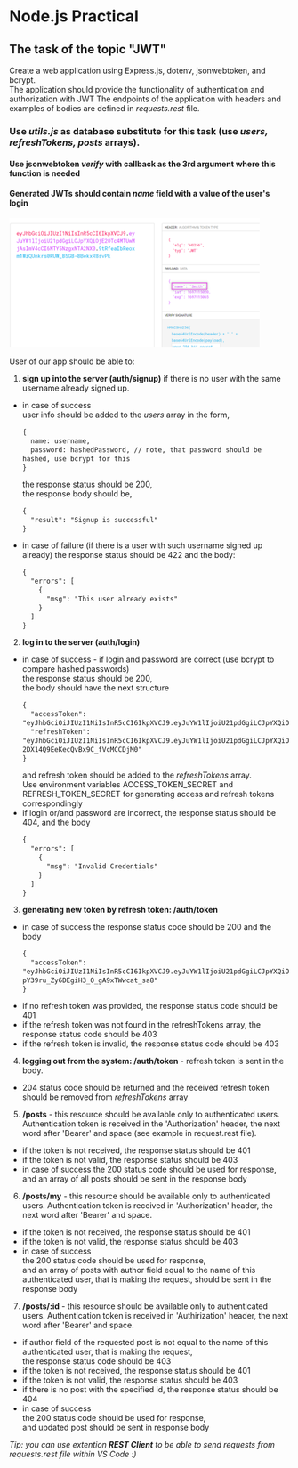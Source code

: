 # Node.js Practical

## The task of the topic "JWT"

Create a web application using Express.js, dotenv, jsonwebtoken, and bcrypt.  
The application should provide the functionality of authentication and authorization with JWT
The endpoints of the application with headers and examples of bodies are defined in *requests.rest* file. 

### Use *utils.js* as database substitute for this task (use *users, refreshTokens, posts* arrays).
#### Use jsonwebtoken *verify* with callback as the 3rd argument where this function is needed
#### Generated JWTs should contain *name* field with a value of the user's login
<img src="./.github/jwt-evample.png" width=450 >
  
User of our app should be able to: 
1. **sign up into the server (auth/signup)** if there is no user with the same username already signed up.  
  - in case of success  
      user info should be added to the *users* array in the form, 
      ``` 
      {
        name: username,
        password: hashedPassword, // note, that password should be hashed, use bcrypt for this
      } 
      ```   
      the response status should be 200,  
      the response body should be,
      ```
      {
        "result": "Signup is successful"
      }
      ```
  - in case of failure (if there is a user with such username signed up already) the response status should be 422 and the body:  
      ```
      {
        "errors": [
          {
            "msg": "This user already exists"
          }
        ]
      }
      ```
2. **log in to the server (auth/login)**  
  - in case of success - if login and password are correct (use bcrypt to compare hashed passwords)  
  the response status should be 200,    
  the body should have the next structure
    ```
    {
      "accessToken": "eyJhbGciOiJIUzI1NiIsInR5cCI6IkpXVCJ9.eyJuYW1lIjoiU21pdGgiLCJpYXQiOjE2OTc3OTE0NDAsImV4cCI6MTY5Nzc5MTQ4NX0.NWGg2BXP4dDNqVL_kbD7z5MKcr8dT_w9GeAB5udLW3I",
      "refreshToken": "eyJhbGciOiJIUzI1NiIsInR5cCI6IkpXVCJ9.eyJuYW1lIjoiU21pdGgiLCJpYXQiOjE2OTc3OTE0NDB9.s6hMWA5zgyFhJ-2DX14Q9EeKecQvBx9C_fVcMCCDjM0"
    }  
    ```  
    and refresh token should be added to the *refreshTokens* array.  
    Use environment variables ACCESS_TOKEN_SECRET and REFRESH_TOKEN_SECRET for generating access and refresh tokens correspondingly  
  - if login or/and password are incorrect, the response status should be 404, and the body
    ```
    {
      "errors": [
        {
          "msg": "Invalid Credentials"
        }
      ]
    }  
    ```
3. **generating new token by refresh token: /auth/token**
  - in case of success the response status code should be 200 and the body  
    ```
    {
      "accessToken": "eyJhbGciOiJIUzI1NiIsInR5cCI6IkpXVCJ9.eyJuYW1lIjoiU21pdGgiLCJpYXQiOjE2OTc3OTU1NjQsImV4cCI6MTY5Nzc5NTYwOX0.4eeenKoi8-pY39ru_Zy6DEgiH3_O_gA9xTWwcat_sa8"
    }
    ```
  - if no refresh token was provided, the response status code should be 401
  - if the refresh token was not found in the refreshTokens array, the response status code should be 403
  - if the refresh token is invalid, the response status code should be 403
4. **logging out from the system: /auth/token** - refresh token is sent in the body. 
  - 204 status code should be returned and the received refresh token should be removed from *refreshTokens* array
  
5. **/posts** - this resource should be available only to authenticated users. Authentication token is received in the 'Authorization' header, the next word after 'Bearer' and space (see example in request.rest file).
  - if the token is not received, the response status should be 401
  - if the token is not valid, the response status should be 403
  - in case of success the 200 status code should be used for response, and an array of all posts should be sent in the response body
6. **/posts/my** - this resource should be available only to authenticated users. Authentication token is received in 'Authorization' header, the next word after 'Bearer' and space.
  - if the token is not received, the response status should be 401
  - if the token is not valid, the response status should be 403
  - in case of success  
   the 200 status code should be used for response,   
   and an array of posts with author field equal to the name of this authenticated user, that is making the request, should be sent in the response body
7. **/posts/:id** - this resource should be available only to authenticated users. Authentication token is received in 'Authirization' header, the next word after 'Bearer' and space.
  - if author field of the requested post is not equal to the name of this authenticated user, that is making the request,  
  the response status code should be 403
  - if the token is not received, the response status should be 401
  - if the token is not valid, the response status should be 403
  - if there is no post with the specified id, the response status should be 404
  - in case of success  
   the 200 status code should be used for response,    
   and updated post should be sent in response body

   *Tip: you can use extention **REST Client** to be able to send requests from requests.rest file within VS Code :)*